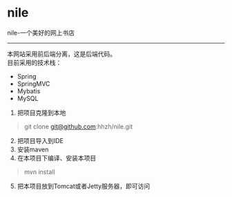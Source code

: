 # nile
nile-一个美好的网上书店
_____
本网站采用前后端分离，这是后端代码。  
目前采用的技术栈：
* Spring
* SpringMVC
* Mybatis
* MySQL






1. 把项目克隆到本地
> git clone git@github.com:hhzh/nile.git
2. 把项目导入到IDE
3. 安装maven
4. 在本项目下编译、安装本项目
> mvn install
5. 把本项目放到Tomcat或者Jetty服务器，即可访问
